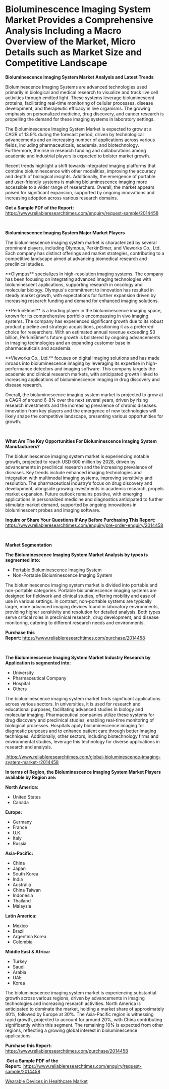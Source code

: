<p><h1>Bioluminescence Imaging System Market Provides a Comprehensive Analysis Including a Macro Overview of the Market, Micro Details such as Market Size and Competitive Landscape</h1></p><p><strong>Bioluminescence Imaging System Market Analysis and Latest Trends</strong></p>
<p><p>Bioluminescence Imaging Systems are advanced technologies used primarily in biological and medical research to visualize and track live cell activities through emitted light. These systems leverage bioluminescent proteins, facilitating real-time monitoring of cellular processes, disease development, and therapeutic efficacy in live organisms. The growing emphasis on personalized medicine, drug discovery, and cancer research is propelling the demand for these imaging systems in laboratory settings.</p><p>The Bioluminescence Imaging System Market is expected to grow at a CAGR of 13.9% during the forecast period, driven by technological advancements and an increasing number of applications across various fields, including pharmaceuticals, academia, and biotechnology. Furthermore, the rise in research funding and collaborations among academic and industrial players is expected to bolster market growth.</p><p>Recent trends highlight a shift towards integrated imaging platforms that combine bioluminescence with other modalities, improving the accuracy and depth of biological insights. Additionally, the emergence of portable and user-friendly systems is making bioluminescence imaging more accessible to a wider range of researchers. Overall, the market appears poised for significant expansion, supported by ongoing innovations and increasing adoption across various research domains.</p></p>
<p><strong>Get a Sample PDF of the Report:&nbsp;</strong> <a href="https://www.reliableresearchtimes.com/enquiry/request-sample/2014458?utm_campaign=2627&utm_medium=2&utm_source=Github&utm_content=ia&utm_term=04032025&utm_id=bioluminescence-imaging-system">https://www.reliableresearchtimes.com/enquiry/request-sample/2014458</a></p>
<p>&nbsp;</p>
<p><strong>Bioluminescence Imaging System Major Market Players</strong></p>
<p><p>The bioluminescence imaging system market is characterized by several prominent players, including Olympus, PerkinElmer, and Vieworks Co., Ltd. Each company has distinct offerings and market strategies, contributing to a competitive landscape aimed at advancing biomedical research and preclinical studies.</p><p>**Olympus** specializes in high-resolution imaging systems. The company has been focusing on integrating advanced imaging technologies with bioluminescent applications, supporting research in oncology and molecular biology. Olympus's commitment to innovation has resulted in steady market growth, with expectations for further expansion driven by increasing research funding and demand for enhanced imaging solutions.</p><p>**PerkinElmer** is a leading player in the bioluminescence imaging space, known for its comprehensive portfolio encompassing in vivo imaging systems. The company has experienced significant growth due to its robust product pipeline and strategic acquisitions, positioning it as a preferred choice for researchers. With an estimated annual revenue exceeding $3 billion, PerkinElmer's future growth is bolstered by ongoing advancements in imaging technologies and an expanding customer base in pharmaceuticals and academia.</p><p>**Vieworks Co., Ltd.** focuses on digital imaging solutions and has made inroads into bioluminescence imaging by leveraging its expertise in high-performance detectors and imaging software. This company targets the academic and clinical research markets, with anticipated growth linked to increasing applications of bioluminescence imaging in drug discovery and disease research.</p><p>Overall, the bioluminescence imaging system market is projected to grow at a CAGR of around 6-8% over the next several years, driven by rising research investments and the increasing prevalence of chronic diseases. Innovation from key players and the emergence of new technologies will likely shape the competitive landscape, presenting various opportunities for growth.</p></p>
<p>&nbsp;</p>
<p><strong>What Are The Key Opportunities For Bioluminescence Imaging System Manufacturers?</strong></p>
<p><p>The bioluminescence imaging system market is experiencing notable growth, projected to reach USD 600 million by 2028, driven by advancements in preclinical research and the increasing prevalence of diseases. Key trends include enhanced imaging technologies and integration with multimodal imaging systems, improving sensitivity and resolution. The pharmaceutical industry’s focus on drug discovery and development, alongside growing investments in academic research, propels market expansion. Future outlook remains positive, with emerging applications in personalized medicine and diagnostics anticipated to further stimulate market demand, supported by ongoing innovations in bioluminescent probes and imaging software.</p></p>
<p><strong>Inquire or Share Your Questions If Any Before Purchasing This Report:</strong> <a href="https://www.reliableresearchtimes.com/enquiry/pre-order-enquiry/2014458?utm_campaign=2627&utm_medium=2&utm_source=Github&utm_content=ia&utm_term=04032025&utm_id=bioluminescence-imaging-system">https://www.reliableresearchtimes.com/enquiry/pre-order-enquiry/2014458</a></p>
<p>&nbsp;</p>
<p><strong>Market Segmentation</strong></p>
<p><strong>The Bioluminescence Imaging System Market Analysis by types is segmented into:</strong></p>
<p><ul><li>Portable Bioluminescence Imaging System</li><li>Non-Portable Bioluminescence Imaging System</li></ul></p>
<p><p>The bioluminescence imaging system market is divided into portable and non-portable categories. Portable bioluminescence imaging systems are designed for fieldwork and clinical studies, offering mobility and ease of use in various settings. In contrast, non-portable systems are typically larger, more advanced imaging devices found in laboratory environments, providing higher sensitivity and resolution for detailed analysis. Both types serve critical roles in preclinical research, drug development, and disease monitoring, catering to different research needs and environments.</p></p>
<p><strong>Purchase this Report:&nbsp;</strong><a href="https://www.reliableresearchtimes.com/purchase/2014458?utm_campaign=2627&utm_medium=2&utm_source=Github&utm_content=ia&utm_term=04032025&utm_id=bioluminescence-imaging-system">https://www.reliableresearchtimes.com/purchase/2014458</a></p>
<p>&nbsp;</p>
<p><strong>The Bioluminescence Imaging System Market Industry Research by Application is segmented into:</strong></p>
<p><ul><li>University</li><li>Pharmaceutical Company</li><li>Hospital</li><li>Others</li></ul></p>
<p><p>The bioluminescence imaging system market finds significant applications across various sectors. In universities, it is used for research and educational purposes, facilitating advanced studies in biology and molecular imaging. Pharmaceutical companies utilize these systems for drug discovery and preclinical studies, enabling real-time monitoring of biological processes. Hospitals apply bioluminescence imaging for diagnostic purposes and to enhance patient care through better imaging techniques. Additionally, other sectors, including biotechnology firms and environmental studies, leverage this technology for diverse applications in research and analysis.</p></p>
<p><a href="https://www.reliableresearchtimes.com/global-bioluminescence-imaging-system-market-r2014458?utm_campaign=2627&utm_medium=2&utm_source=Github&utm_content=ia&utm_term=04032025&utm_id=bioluminescence-imaging-system">&nbsp;https://www.reliableresearchtimes.com/global-bioluminescence-imaging-system-market-r2014458</a></p>
<p><strong>In terms of Region, the Bioluminescence Imaging System Market Players available by Region are:</strong></p>
<p>
    <p> <strong> North America: </strong>
        <ul>
            <li>United States</li>
            <li>Canada</li>
        </ul>
        </p> 
    <p> <strong> Europe: </strong>
        <ul>
            <li>Germany</li>
            <li>France</li>
            <li>U.K.</li>
            <li>Italy</li>
            <li>Russia</li>
        </ul>
        </p> 
    <p> <strong> Asia-Pacific: </strong>
        <ul>
            <li>China</li>
            <li>Japan</li>
            <li>South Korea</li>
            <li>India</li>
            <li>Australia</li>
            <li>China Taiwan</li>
            <li>Indonesia</li>
            <li>Thailand</li>
            <li>Malaysia</li>
        </ul>
        </p> 
    <p> <strong> Latin America: </strong>
        <ul>
            <li>Mexico</li>
            <li>Brazil</li>
            <li>Argentina Korea</li>
            <li>Colombia</li>
        </ul>
        </p> 
    <p> <strong> Middle East & Africa: </strong>
        <ul>
            <li>Turkey</li>
            <li>Saudi</li>
            <li>Arabia</li>
            <li>UAE</li>
            <li>Korea</li>
        </ul>
    </p>
    </p>
<p><p>The bioluminescence imaging system market is experiencing substantial growth across various regions, driven by advancements in imaging technologies and increasing research activities. North America is anticipated to dominate the market, holding a market share of approximately 40%, followed by Europe at 30%. The Asia-Pacific region is witnessing rapid growth, projected to account for around 20%, with China contributing significantly within this segment. The remaining 10% is expected from other regions, reflecting a growing global interest in bioluminescence applications.</p></p>
<p><strong>Purchase this Report: </strong><a href="https://www.reliableresearchtimes.com/purchase/2014458?utm_campaign=2627&utm_medium=2&utm_source=Github&utm_content=ia&utm_term=04032025&utm_id=bioluminescence-imaging-system">https://www.reliableresearchtimes.com/purchase/2014458</a></p>
<p>&nbsp;<strong>Get a Sample PDF of the Report:&nbsp;&nbsp;</strong><a href="https://www.reliableresearchtimes.com/enquiry/request-sample/2014458?utm_campaign=2627&utm_medium=2&utm_source=Github&utm_content=ia&utm_term=04032025&utm_id=bioluminescence-imaging-system">https://www.reliableresearchtimes.com/enquiry/request-sample/2014458</a></p>
<p><strong></strong></p>
<p><p><a href="https://github.com/sherikacas30/Market-Research-Report-List-1/blob/main/wearable-devices-in-healthcare-market.md?utm_campaign=2627&utm_medium=2&utm_source=Github&utm_content=ia&utm_term=04032025&utm_id=bioluminescence-imaging-system">Wearable Devices in Healthcare Market</a></p></p>